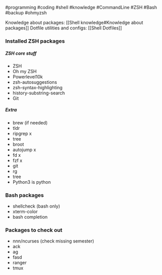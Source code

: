#programming #coding #shell #knowledge #CommandLine #ZSH #Bash #backup #ohmyzsh

Knowledge about packages: [[Shell knowledge#Knowledge about packages]]
Dotfile utilities and configs: [[Shell Dotfiles]]

### Installed ZSH packages
##### ZSH core stuff
- ZSH
- Oh my ZSH
- Powerlevel10k
- zsh-autosuggestions
- zsh-syntax-highlighting
- history-substring-search
- Git
##### Extra
- brew (if needed)
- tldr
- ripgrep x
- tree
- broot
- autojump x
- fd x
- fzf x
- git
- rg
- tree
- Python3 is python

### Bash packages
- shellcheck (bash only)
- xterm-color
- bash completion

### Packages to check out
- nnn/ncurses (check missing semester)
- ack
- ag
- fasd
- ranger
- tmux